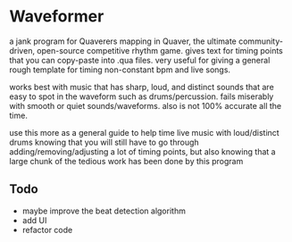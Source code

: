 # Waveformer
a jank program for Quaverers mapping in Quaver, the ultimate community-driven, open-source competitive rhythm game. gives text for timing points that you can copy-paste into .qua files. very useful for giving a general rough template for timing non-constant bpm and live songs. 

works best with music that has sharp, loud, and distinct sounds that are easy to spot in the waveform such as drums/percussion. fails miserably with smooth or quiet sounds/waveforms. also is not 100% accurate all the time.

use this more as a general guide to help time live music with loud/distinct drums knowing that you will still have to go through adding/removing/adjusting a lot of timing points, but also knowing that a large chunk of the tedious work has been done by this program

## Todo
- maybe improve the beat detection algorithm
- add UI
- refactor code
